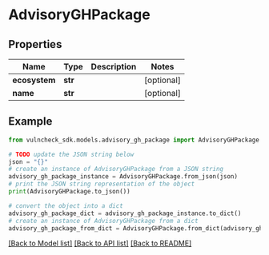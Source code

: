 # AdvisoryGHPackage


## Properties

Name | Type | Description | Notes
------------ | ------------- | ------------- | -------------
**ecosystem** | **str** |  | [optional] 
**name** | **str** |  | [optional] 

## Example

```python
from vulncheck_sdk.models.advisory_gh_package import AdvisoryGHPackage

# TODO update the JSON string below
json = "{}"
# create an instance of AdvisoryGHPackage from a JSON string
advisory_gh_package_instance = AdvisoryGHPackage.from_json(json)
# print the JSON string representation of the object
print(AdvisoryGHPackage.to_json())

# convert the object into a dict
advisory_gh_package_dict = advisory_gh_package_instance.to_dict()
# create an instance of AdvisoryGHPackage from a dict
advisory_gh_package_from_dict = AdvisoryGHPackage.from_dict(advisory_gh_package_dict)
```
[[Back to Model list]](../README.md#documentation-for-models) [[Back to API list]](../README.md#documentation-for-api-endpoints) [[Back to README]](../README.md)


